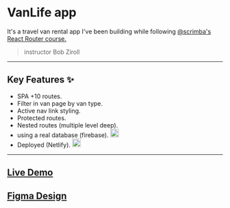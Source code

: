 # VanLife app

It's a travel van rental app I've been building while following [@scrimba's React Router course.](https://scrimba.com/learn-react-router-6-c06)

> instructor Bob Ziroll

---

## Key Features ✨

- SPA +10 routes.
- Filter in van page by van type.
- Active nav link styling.
- Protected routes.
- Nested routes (multiple level deep).
- using a real database (firebase).  <img src="https://www.vectorlogo.zone/logos/firebase/firebase-icon.svg" alt="Firebase" width="20"/>
- Deployed (Netlify).  <img src="https://www.vectorlogo.zone/logos/netlify/netlify-icon.svg" alt="Netlify" width="20"/>

---

## [Live Demo](https://vanlife-sc-react-router.netlify.app/)

## [Figma Design](https://www.figma.com/design/YQZ8Ct9NeE4AYioMP5FztD/-VanLife--Copy-?node-id=0-1&t=Kj0s1WbEBd0ugt9H-1)
